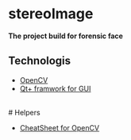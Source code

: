 # stereoImage
<b>The project build for forensic face</b><br>
<h2>Technologis</h2>
<ul>
<li>
  <a href="http://opencv.org/">
    OpenCV
  </a>
 </li>
<li>
  <a href="https://www.qt.io/">
    Qt+ framwork for GUI
  </a>
 </li>
</ul>
<br>
# Helpers
<ul>
<li>
  <a href="http://docs.opencv.org/3.0-last-rst/opencv_cheatsheet.pdf">
    <u>CheatSheet for OpenCV</u>
  </a>
</li>
</ul>
